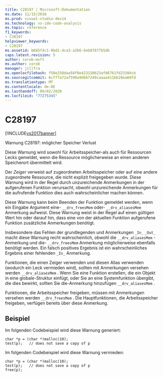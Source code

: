 ```yaml
---
title: C28197 | Microsoft-Dokumentation
ms.date: 11/15/2016
ms.prod: visual-studio-dev14
ms.technology: vs-ide-code-analysis
ms.topic: reference
f1_keywords:
- C28197
helpviewer_keywords:
- C28197
ms.assetid: b685f4c1-9bd1-4ca3-a2b6-6eb87877b5db
caps.latest.revision: 5
author: corob-msft
ms.author: corob
manager: jillfra
ms.openlocfilehash: f50e250daa58f0e423158623afd6761fd23304cb
ms.sourcegitcommit: 6cfffa72af599a9d667249caaaa411bb28ea69fd
ms.translationtype: MT
ms.contentlocale: de-DE
ms.lasthandoff: 09/02/2020
ms.locfileid: "77275345"
---
```

# <a name="c28197"></a>C28197
[!INCLUDE[vs2017banner](../includes/vs2017banner.md)]

Warnung C28197: möglicher Speicher Verlust  
  
 Diese Warnung wird sowohl für Arbeitsspeicher-als auch für Ressourcen Lecks gemeldet, wenn die Ressource möglicherweise an einen anderen Speicherort übermittelt wird.  
  
 Der *Zeiger* verweist auf zugeordneten Arbeitsspeicher oder auf eine andere zugeordnete Ressource, die nicht explizit freigegeben wurde. Diese Warnung wird in der Regel durch unzureichende Anmerkungen in der aufgerufenen Funktion verursacht, obwohl unzureichende Anmerkungen für die aufrufende Funktion dies auch wahrscheinlicher machen können.  
  
 Diese Warnung kann beim Beenden der Funktion gemeldet werden, wenn ein Eingabe Argument eine- `__drv_freesMem` oder- `__drv_aliasesMem` Anmerkung aufweist. Diese Warnung weist in der Regel auf einen gültigen Wert hin oder darauf hin, dass eine von der aktuellen Funktion aufgerufene Funktion zusätzliche Anmerkungen benötigt.  
  
 Insbesondere das Fehlen der grundlegenden und Anmerkungen `_In_` `_Out_` macht diese Warnung recht wahrscheinlich, obwohl die `__drv_aliasesMem` -Anmerkung und die- `__drv_freesMem` Anmerkung möglicherweise ebenfalls benötigt werden. Ein falsch positives Ergebnis ist ein wahrscheinliches Ergebnis einer fehlenden `_In_` Anmerkung.  
  
 Funktionen, die einen Zeiger verwenden und diesen Alias verwenden (wodurch ein Leck vermieden wird), sollten mit Anmerkungen versehen werden `__drv_aliasesMem` . Wenn Sie eine Funktion erstellen, die ein Objekt in eine globale-Struktur einfügt, oder Sie an eine Systemfunktion übergibt, die dies bewirkt, sollten Sie die-Anmerkung hinzufügen `__drv_aliasesMem` .  
  
 Funktionen, die Arbeitsspeicher freigeben, müssen mit Anmerkungen versehen werden `__drv_freesMem` . Die Hauptfunktionen, die Arbeitsspeicher freigeben, verfügen bereits über diese Anmerkung.  
  
## <a name="example"></a>Beispiel  
 Im folgenden Codebeispiel wird diese Warnung generiert:  
  
```  
char *p = (char *)malloc(10);  
test(p);   // does not save a copy of p  
```  
  
 Im folgenden Codebeispiel wird diese Warnung vermieden:  
  
```  
char *p = (char *)malloc(10);  
test(p);   // does not save a copy of p  
free(p);  
```
